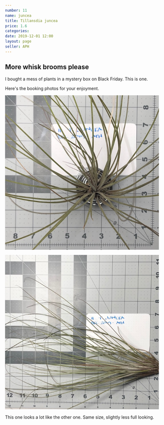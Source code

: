 ```yaml
---
number: 11
name: juncea
title: Tillansdia juncea
price: 1.6
categories:
date: 2019-12-01 12:00
layout: page
seller: APH
---
```

## More whisk brooms please

I bought a mess of plants in a mystery box on Black Friday. This is one.

Here's the booking photos for your enjoyment.

!["Tillandsia juncea"](/i/IMG_5859.jpeg "Tillandsia juncea")

!["Tillandsia juncea"](/i/IMG_5860.jpeg "Tillandsia juncea")

This one looks a lot like the other one. Same size, slightly less full looking.
